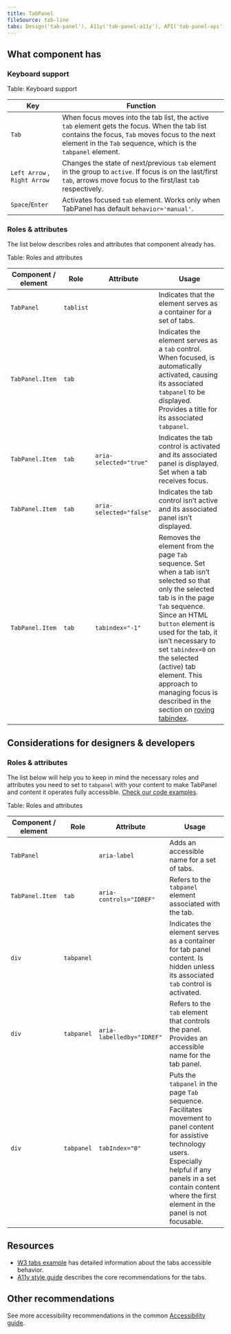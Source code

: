 ```yaml
---
title: TabPanel
fileSource: tab-line
tabs: Design('tab-panel'), A11y('tab-panel-a11y'), API('tab-panel-api'), Example('tab-panel-code'), Changelog('tab-panel-changelog')
---
```


## What component has

### Keyboard support

Table: Keyboard support

| Key                          | Function                                                                                                                                                                                                         |
| ---------------------------- | ---------------------------------------------------------------------------------------------------------------------------------------------------------------------------------------------------------------- |
| `Tab`                        | When focus moves into the tab list, the active `tab` element gets the focus. When the tab list contains the focus, `Tab` moves focus to the next element in the `Tab` sequence, which is the `tabpanel` element. |
| `Left Arrow` , `Right Arrow` | Changes the state of next/previous `tab` element in the group to `active`. If focus is on the last/first `tab`, arrows move focus to the first/last `tab` respectively.                                          |
| `Space`/`Enter`              | Activates focused `tab` element. Works only when TabPanel has default `behavior='manual'`.                                                                                                                       |

### Roles & attributes

The list below describes roles and attributes that component already has.

Table: Roles and attributes

| Component / element | Role      | Attribute               | Usage                                                                                                                                                                                                                                                                                                                                                                                                                              |
| ------------------- | --------- | ----------------------- | ---------------------------------------------------------------------------------------------------------------------------------------------------------------------------------------------------------------------------------------------------------------------------------------------------------------------------------------------------------------------------------------------------------------------------------- |
| `TabPanel`          | `tablist` |                         | Indicates that the element serves as a container for a set of tabs.                                                                                                                                                                                                                                                                                                                                                                |
| `TabPanel.Item`     | `tab`     |                         | Indicates the element serves as a `tab` control. When focused, is automatically activated, causing its associated `tabpanel` to be displayed. Provides a title for its associated `tabpanel`.                                                                                                                                                                                                                                      |
| `TabPanel.Item`     | `tab`     | `aria-selected="true"`  | Indicates the tab control is activated and its associated panel is displayed. Set when a tab receives focus.                                                                                                                                                                                                                                                                                                                       |
| `TabPanel.Item`     | `tab`     | `aria-selected="false"` | Indicates the tab control isn’t active and its associated panel isn’t displayed.                                                                                                                                                                                                                                                                                                                                                   |
| `TabPanel.Item`     | `tab`     | `tabindex="-1"`         | Removes the element from the page `Tab` sequence. Set when a tab isn’t selected so that only the selected tab is in the page `Tab` sequence. Since an HTML `button` element is used for the tab, it isn’t necessary to set `tabindex=0` on the selected (active) tab element. This approach to managing focus is described in the section on [roving tabindex](https://www.w3.org/TR/wai-aria-practices-1.1/#kbd_roving_tabindex). |

## Considerations for designers & developers

### Roles & attributes

The list below will help you to keep in mind the necessary roles and attributes you need to set to `tabpanel` with your content to make TabPanel and content it operates fully accessible. [Check our code examples](/components/tab-line/tab-line-code).

Table: Roles and attributes

| Component / element | Role       | Attribute                 | Usage                                                                                                                                                                                                                                  |
| ------------------- | ---------- | ------------------------- | -------------------------------------------------------------------------------------------------------------------------------------------------------------------------------------------------------------------------------------- |
| `TabPanel`          |            | `aria-label`              | Adds an accessible name for a set of tabs.                                                                                                                                                                                             |
| `TabPanel.Item`     | `tab`      | `aria-controls="IDREF"`   | Refers to the `tabpanel` element associated with the tab.                                                                                                                                                                              |
| `div`               | `tabpanel` |                           | Indicates the element serves as a container for tab panel content. Is hidden unless its associated `tab` control is activated.                                                                                                         |
| `div`               | `tabpanel` | `aria-labelledby="IDREF"` | Refers to the `tab` element that controls the panel. Provides an accessible name for the tab panel.                                                                                                                                    |
| `div`               | `tabpanel` | `tabIndex="0"`            | Puts the `tabpanel` in the page `Tab` sequence. Facilitates movement to panel content for assistive technology users. Especially helpful if any panels in a set contain content where the first element in the panel is not focusable. |

## Resources

- [W3 tabs example](https://www.w3.org/TR/wai-aria-practices-1.1/examples/tabs/tabs-1/tabs.html) has detailed information about the tabs accessible behavior.
- [A11y style guide](https://a11y-style-guide.com/style-guide/section-structure.html#kssref-structure-tabs) describes the core recommendations for the tabs.

## Other recommendations

See more accessibility recommendations in the common [Accessibility guide](/core-principles/a11y/a11y).
